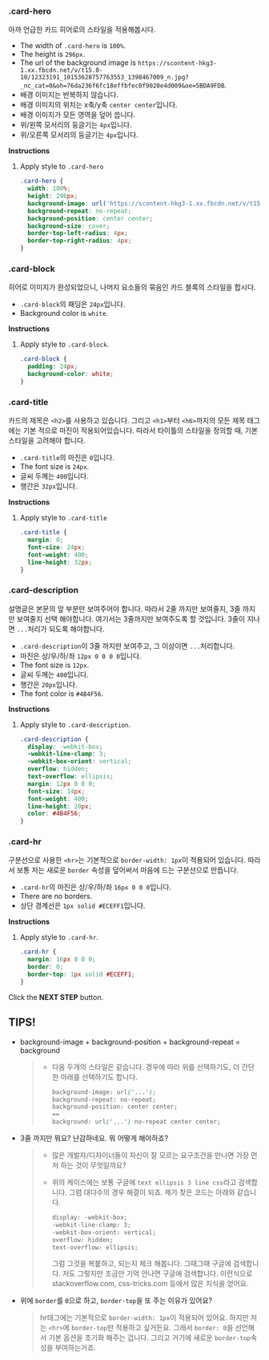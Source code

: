 ### .card-hero

아까 언급한 카드 히어로의 스타일을  적용해봅시다.
* The width of `.card-hero` is `100%`.
* The height is `296px`.
* The url of the background image is `https://scontent-hkg3-1.xx.fbcdn.net/v/t15.0-10/12323191_10153628757763553_1398467009_n.jpg?_nc_cat=0&oh=76da236f6fc18effbfec0f9020e4d009&oe=5BDA9FDB`.
* 배경 이미지는 반복하지 않습니다.
* 배경 이미지의 위치는 x축/y축  `center center`입니다. 
* 배경 이미지가 모든 영역을 덮어 씁니다.
* 위/왼쪽 모서리의 둥글기는 `4px`입니다.
* 위/오른쪽 모서리의 둥글기는 `4px`입니다.


**Instructions**
1. Apply style to `.card-hero`

    ```css
    .card-hero {
      width: 100%;
      height: 296px;
      background-image: url('https://scontent-hkg3-1.xx.fbcdn.net/v/t15.0-10/12323191_10153628757763553_1398467009_n.jpg?_nc_cat=0&oh=76da236f6fc18effbfec0f9020e4d009&oe=5BDA9FDB');
      background-repeat: no-repeat;
      background-position: center center;
      background-size: cover;
      border-top-left-radius: 4px;
      border-top-right-radius: 4px;
    }
    ```



### .card-block
히어로 이미지가 완성되었으니, 나머지 요소들의 묶음인 카드 블록의 스타일을 합시다. 

* `.card-block`의 패딩은 `24px`입니다.
* Background color is `white`.


**Instructions**
1. Apply style to `.card-block`.
    ```css
    .card-block {
      padding: 24px;
      background-color: white;
    }
    ```



### .card-title
카드의 제목은 `<h2>`를 사용하고 있습니다. 그리고 `<h1>`부터 `<h6>`까지의 모든 제목 태그에는 기본 적으로 마진이 적용되어있습니다. 따라서 타이틀의 스타일을 정의할 때, 기본 스타일을 고려해야 합니다.

* `.card-title`의 마진은 `0`입니다. 
* The font size is `24px`.
* 글씨 두께는 `400`입니다.
* 행간은 `32px`입니다.


**Instructions**
1. Apply style to `.card-title`
    ```css
    .card-title {
      margin: 0;
      font-size: 24px;
      font-weight: 400;
      line-height: 32px;
    }
    ```



### .card-description

설명글은 본문의 앞 부분만 보여주어야 합니다. 따라서 2줄 까지만 보여줄지, 3줄 까지만 보여줄지 선택 해야합니다. 여기서는 3줄까지만 보여주도록 할 것입니다. 3줄이 지나면 `...`처리가 되도록 해야합니다. 

- `.card-description`이 3줄 까지만 보여주고, 그 이상이면 `...`처리합니다.
- 마진은 상/우/하/좌 `12px 0 0 0 0`입니다.
- The font size is `12px`.
- 글씨 두께는 `400`입니다.
- 행간은 `20px`입니다.
- The font color is `#4B4F56`. 

**Instructions**

1. Apply style to `.card-description`.

   ```css
   .card-description {
     display: -webkit-box;
     -webkit-line-clamp: 3;
     -webkit-box-orient: vertical;
     overflow: hidden;
     text-overflow: ellipsis;
     margin: 12px 0 0 0;
     font-size: 14px;
     font-weight: 400;
     line-height: 20px;
     color: #4B4F56;
   }
   ```





### .card-hr

구분선으로 사용한 `<hr>`는 기본적으로 `border-width: 1px`이 적용되어 있습니다. 따라서 보통 저는 새로운 `border` 속성을 덮어써서 마음에 드는 구분선으로 만듭니다.

- `.card-hr`의 마진은 상/우/하/좌 `16px 0 0 0`입니다.
- There are no borders.
- 상단 경계선은 `1px solid #ECEFF1`입니다.

**Instructions**

1. Apply style to `.card-hr`.

   ```css
   .card-hr {
     margin: 16px 0 0 0;
     border: 0;
     border-top: 1px solid #ECEFF1;
   }
   ```



Click the **NEXT STEP** button.



## TIPS!

- background-image + background-position + background-repeat = background

  > * 다음 두개의 스타일은 같습니다. 경우에 따라 위를 선택하기도, 더 간단한 아래를 선택하기도 합니다.
  >
  >   ```css
  >   background-image: url('...');
  >   background-repeat: no-repeat;
  >   background-position: center center;
  >   ==
  >   background: url('...') no-repeat center center;
  >   ```

- 3줄 까지만 뭐요? 난감하네요. 뭐 어떻게 해야하죠?

  > - 많은 개발자/디자이너들이 자신이 잘 모르는 요구조건을 만나면 가장 먼저 하는 것이 무엇일까요? 
  >
  > - 위의 케이스에는 보통 구글에 `text ellipsis 3 line css`라고 검색합니다. 그럼 대다수의 경우 해결이 되죠. 제가 찾은 코드는 아래와 같습니다.
  >
  >   ```css
  >   display: -webkit-box;
  >   -webkit-line-clamp: 3;
  >   -webkit-box-orient: vertical;
  >   overflow: hidden;
  >   text-overflow: ellipsis;
  >   ```
  >
  >   그럼 그것을 복붙하고, 되는지 체크 해봅니다. 그때그때 구글에 검색합니다. 저도 그렇지만 조금만 기억 안나면 구글에 검색합니다. 이런식으로 stackoverflow.com, css-tricks.com 등에서 많은 지식을 얻어요.

- 위에 `border`를 `0`으로 하고, `border-top`을 또 주는 이유가 있어요? 

  > hr태그에는 기본적으로 `border-width: 1px`이 적용되어 있어요. 하지만 저는 `<hr>`에 `border-top`만 적용하고 싶거든요. 그래서 `border: 0`을 선언해서 기본 옵션을 초기화 해주는 겁니다. 그리고 거기에 새로운 `border-top`속성을 부여하는거죠. 